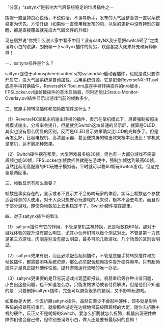 「分享」“saltynx”是影响大气层系统稳定的垃圾插件之一

朗姆一直坚持良心说话，不说假话，不误导新手，发布的大气层整合包一直以系统稳定为优先，方便升级（如果你一直使用我发布的包，以后的更新中没有特别的提醒，都是直接覆盖就完成大气层文件的升级）

现在居然说”你凭什么说人家中看不中用？没有saltyNX我宁愿把switch砸了"之类误导小白的说辞，朗姆聊一下saltynx插件的优劣，欢迎各路大佬来补充和解释解释！

一、saltynx插件是什么？

saltynx是位于atmosphere/contents/的sysmodule启动器插件，也就是说只要你开启它，进大气层系统是自动加载，占用系统资源。它是配合ReverseNX-RT.ovl底座手持转换插件，ReverseNX-Tool.nro底座手持转换插件的nro版本，FPSLocker.ovl加帧数插件的基本启动器，同时还能让Status-Monitor-Overlay.ovl插件显示出游戏当前的帧数多少。

二、底座手持转换插件和加帧数插件是什么？

（1）ReverseNX掌机主机输出转换的插件，表示在掌机模式下，屏幕强制按照主机模式输出，分辨率会提升，但是就凭Switch这块普通的显示屏，就算是OLED，其实也没有那么明显的区别，反而是OLED显示效果确实比LCD的光鲜多了。但是再怎么好，比起电视机、高清显示器，甚至便携屏的输出效果根本没法比！掌机就是掌机，达不到那种效果。

（2）Switch硬件摆在那里，大型游戏最多稳30帧，但也有一大部分游戏不需要超频也能60帧，FPSLocker加帧数插件就是在游戏中，强制加帧达到最高60帧。当然比起用高配置的PC玩柚子模拟器，平时就可以稳60帧玩Switch游戏，但这完全是两回事。

三、帧数显示有那么重要？

帧数是事实存在的，显示或者不显示并不会影响玩家的体验，实际上帧数这个参数适合评测的人使用，对于大众只想安心玩游戏的人来说，根本不会去考虑，而且对于部分游戏，即使你帧数加上去也稳定不了，Switch硬件摆在那里。

四、对于saltynx插件的看法

（1）saltynx插件有它的作用，不管是掌机主机转换，还是帧数稳60帧，那对于游戏体验的提升没有那么明显，尤其小伙伴们可以做个测试对比，不管是第一方还是第三方游戏，肉眼差别没有那么明显，最多可能几款游戏，几个场景的区别会明显。

（2）saltynx效果有限，而且必须配合超频插件，不管是底座手持转换插件和加帧数插件，都需要消耗系统资源，那么必须配合超频插件提升硬件频率。只有超频插件才是真正提升硬件性能，提升游戏运行流畅的唯一办法。

（3）saltynx更重要的是容易玩游戏出现蓝屏报错，机器重启等各种出错问题，小白出这些问题，也不知道怎么办，只能发帖求助或者付费解决，但是他们不知道的是：只要删掉saltynx插件，完全可以避免很多的错误，又不影响玩游戏。

如果你是大佬，你去折腾saltynx插件，虽然它至少不会影响硬件，顶多就是影响系统的报错死机重启，就像那些游走在边缘地带玩极限超频的大佬，随你去折腾主机的硬件，反正又不是朗姆的Switch，爱怎么折腾就怎么折腾，机器出现硬件故障你们也会自己修，但你别去误导小白，做人还是要有最起码的良知！